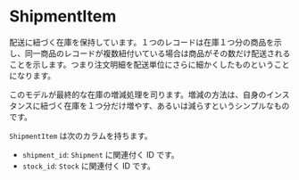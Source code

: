 # ShipmentItem

配送に紐づく在庫を保持しています。１つのレコードは在庫１つ分の商品を示し、同一商品のレコードが複数紐付いている場合は商品がその数だけ配送されることを示します。つまり注文明細を配送単位にさらに細かくしたものということになります。

このモデルが最終的な在庫の増減処理を司ります。増減の方法は、自身のインスタンスに紐づく在庫を１つ分だけ増やす、あるいは減らすというシンプルなものです。

`ShipmentItem` は次のカラムを持ちます。

- `shipment_id`: `Shipment` に関連付く ID です。
- `stock_id`: `Stock` に関連付く ID です。
